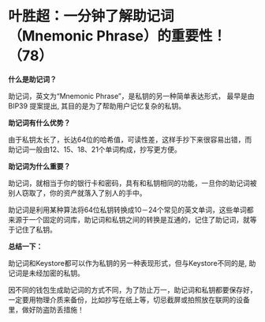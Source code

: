 
# 叶胜超：一分钟了解助记词（Mnemonic Phrase）的重要性！（78）

**什么是助记词？**



助记词，英文为“Mnemonic Phrase”，是私钥的另一种简单表达形式， 最早是由 BIP39 提案提出, 其目的是为了帮助用户记忆复杂的私钥。



**助记词有什么优势？**



由于私钥太长了，长达64位的哈希值，可读性差，这样手抄下来很容易出错，而助记词一般由12、15、18、21个单词构成，抄写更方便。



**助记词为什么重要？**



助记词，就相当于你的银行卡和密码，具有和私钥相同的功能，一旦你的助记词被别人窃取了，你的资产就落入了别人的手中。



助记词是利用某种算法将64位私钥转换成10－24个常见的英文单词，这些单词都来源于一个固定的词库，助记词和私钥之间的转换是互通的，记住了助记词，就等于记住了私钥。



**总结一下：**



助记词和Keystore都可以作为私钥的另一种表现形式，但与Keystore不同的是, 助记词是未经加密的私钥。



因不同的钱包生成助记词的方式不同，为了防止万一，助记词和私钥都要保存好，一定要用物理介质来备份，比如抄写在纸上等，切忌截屏或拍照放在联网的设备里，做好防盗防丢措施！
